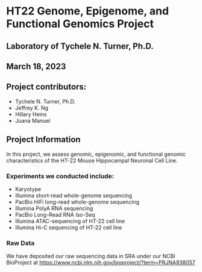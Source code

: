 # HT22 Genome, Epigenome, and Functional Genomics Project

## Laboratory of Tychele N. Turner, Ph.D.
## March 18, 2023

## Project contributors:

* Tychele N. Turner, Ph.D.
* Jeffrey K. Ng
* Hillary Heins
* Juana Manuel

## Project Information

In this project, we assess genomic, epigenomic, and functional genomic characteristics of the HT-22 Mouse Hippocampal Neuronal Cell Line.

### Experiments we conducted include: 

* Karyotype
* Illumina short-read whole-genome sequencing
* PacBio HiFi long-read whole-genome sequencing
* Illumina PolyA RNA sequencing
* PacBio Long-Read RNA Iso-Seq
* Illumina ATAC-sequencing of HT-22 cell line
* Illumina Hi-C sequencing of HT-22 cell line

### Raw Data

We have deposited our raw sequencing data in SRA under our NCBI BioProject at https://www.ncbi.nlm.nih.gov/bioproject/?term=PRJNA938057




